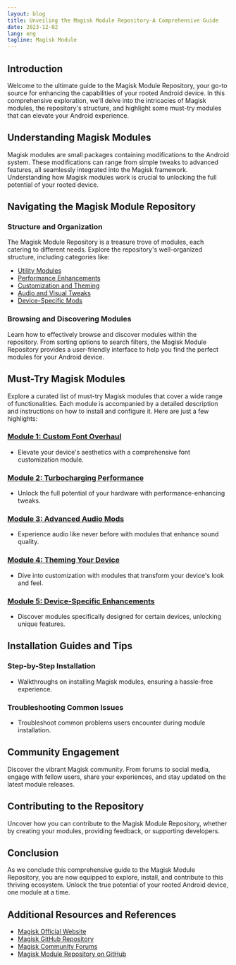 ```yaml
---
layout: blog
title: Unveiling the Magisk Module Repository-A Comprehensive Guide
date: 2023-12-02
lang: eng
tagline: Magisk Module
---
```


## Introduction

Welcome to the ultimate guide to the Magisk Module Repository, your go-to source for enhancing the capabilities of your rooted Android device. In this comprehensive exploration, we'll delve into the intricacies of Magisk modules, the repository's structure, and highlight some must-try modules that can elevate your Android experience.

## Understanding Magisk Modules

Magisk modules are small packages containing modifications to the Android system. These modifications can range from simple tweaks to advanced features, all seamlessly integrated into the Magisk framework. Understanding how Magisk modules work is crucial to unlocking the full potential of your rooted device.

## Navigating the Magisk Module Repository

### Structure and Organization

The Magisk Module Repository is a treasure trove of modules, each catering to different needs. Explore the repository's well-organized structure, including categories like:
   - [Utility Modules](#utility-modules)
   - [Performance Enhancements](#performance-enhancements)
   - [Customization and Theming](#customization-and-theming)
   - [Audio and Visual Tweaks](#audio-and-visual-tweaks)
   - [Device-Specific Mods](#device-specific-mods)

### Browsing and Discovering Modules

Learn how to effectively browse and discover modules within the repository. From sorting options to search filters, the Magisk Module Repository provides a user-friendly interface to help you find the perfect modules for your Android device.

## Must-Try Magisk Modules

Explore a curated list of must-try Magisk modules that cover a wide range of functionalities. Each module is accompanied by a detailed description and instructions on how to install and configure it. Here are just a few highlights:

### [Module 1: Custom Font Overhaul](#custom-font-overhaul)
   - Elevate your device's aesthetics with a comprehensive font customization module.

### [Module 2: Turbocharging Performance](#turbocharging-performance)
   - Unlock the full potential of your hardware with performance-enhancing tweaks.

### [Module 3: Advanced Audio Mods](#advanced-audio-mods)
   - Experience audio like never before with modules that enhance sound quality.

### [Module 4: Theming Your Device](#theming-your-device)
   - Dive into customization with modules that transform your device's look and feel.

### [Module 5: Device-Specific Enhancements](#device-specific-enhancements)
   - Discover modules specifically designed for certain devices, unlocking unique features.

## Installation Guides and Tips

### Step-by-Step Installation
   - Walkthroughs on installing Magisk modules, ensuring a hassle-free experience.

### Troubleshooting Common Issues
   - Troubleshoot common problems users encounter during module installation.

## Community Engagement

Discover the vibrant Magisk community. From forums to social media, engage with fellow users, share your experiences, and stay updated on the latest module releases.

## Contributing to the Repository

Uncover how you can contribute to the Magisk Module Repository, whether by creating your modules, providing feedback, or supporting developers.

## Conclusion

As we conclude this comprehensive guide to the Magisk Module Repository, you are now equipped to explore, install, and contribute to this thriving ecosystem. Unlock the true potential of your rooted Android device, one module at a time.

## Additional Resources and References

- [Magisk Official Website](https://magisk.me/)
- [Magisk GitHub Repository](https://github.com/topjohnwu/Magisk)
- [Magisk Community Forums](https://forum.xda-developers.com/f/magisk.3455405/)
- [Magisk Module Repository on GitHub](https://github.com/Magisk-Modules-Repo)
